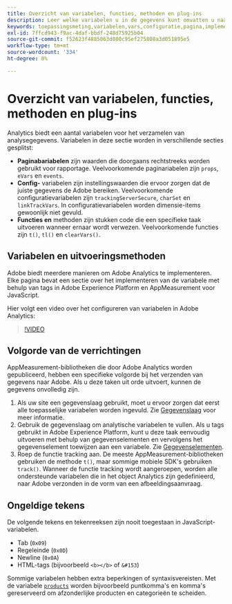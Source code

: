 ```yaml
---
title: Overzicht van variabelen, functies, methoden en plug-ins
description: Leer welke variabelen u in de gegevens kunt omvatten u naar Adobe verzendt om rapportering te verbeteren.
keywords: toepassingsmeting,variabelen,vars,configuratie,pagina,implementatie
exl-id: 7ffcd943-f9ac-4daf-bbdf-248d75925b04
source-git-commit: f52623f4885063d080c95ef275808a3d051895e5
workflow-type: tm+mt
source-wordcount: '334'
ht-degree: 0%

---
```


# Overzicht van variabelen, functies, methoden en plug-ins

Analytics biedt een aantal variabelen voor het verzamelen van analysegegevens. Variabelen in deze sectie worden in verschillende secties gesplitst:

* **Paginabariabelen** zijn waarden die doorgaans rechtstreeks worden gebruikt voor rapportage. Veelvoorkomende paginariabelen zijn `props`, `eVars` en `events`.
* **Config-** variabelen zijn instellingswaarden die ervoor zorgen dat de juiste gegevens de Adobe bereiken. Veelvoorkomende configuratievariabelen zijn `trackingServerSecure`, `charSet` en `linkTrackVars`. In configuratievariabelen worden dimensie-items gewoonlijk niet gevuld.
* **Functies en** methoden zijn stukken code die een specifieke taak uitvoeren wanneer ernaar wordt verwezen. Veelvoorkomende functies zijn `t()`, `tl()` en `clearVars()`.

## Variabelen en uitvoeringsmethoden

Adobe biedt meerdere manieren om Adobe Analytics te implementeren. Elke pagina bevat een sectie over het implementeren van de variabele met behulp van tags in Adobe Experience Platform en AppMeasurement voor JavaScript.

Hier volgt een video over het configureren van variabelen in Adobe Analytics:

>[!VIDEO](https://video.tv.adobe.com/v/28755/?quality=12)

## Volgorde van de verrichtingen

AppMeasurement-bibliotheken die door Adobe Analytics worden gepubliceerd, hebben een specifieke volgorde bij het verzenden van gegevens naar Adobe. Als u deze taken uit orde uitvoert, kunnen de gegevens onvolledig zijn.

1. Als uw site een gegevenslaag gebruikt, moet u ervoor zorgen dat eerst alle toepasselijke variabelen worden ingevuld. Zie [Gegevenslaag](../prepare/data-layer.md) voor meer informatie.
2. Gebruik de gegevenslaag om analytische variabelen te vullen. Als u tags gebruikt in Adobe Experience Platform, kunt u deze taak eenvoudig uitvoeren met behulp van gegevenselementen en vervolgens het gegevenselement toewijzen aan een variabele. Zie [Gegevenselementen](https://experienceleague.adobe.com/docs/experience-platform/tags/ui/data-elements.html).
3. Roep de functie tracking aan. De meeste AppMeasurement-bibliotheken gebruiken de methode `t()`, maar sommige mobiele SDK&#39;s gebruiken `track()`. Wanneer de functie tracking wordt aangeroepen, worden alle ondersteunde variabelen die in het object Analytics zijn gedefinieerd, naar Adobe verzonden in de vorm van een afbeeldingsaanvraag.

## Ongeldige tekens

De volgende tekens en tekenreeksen zijn nooit toegestaan in JavaScript-variabelen.

* Tab (`0x09`)
* Regeleinde (`0x0D`)
* Newline (`0x0A`)
* HTML-tags (bijvoorbeeld `<b></b>` of `&#153`)

Sommige variabelen hebben extra beperkingen of syntaxisvereisten. Met de variabele [`products`](page-vars/products.md) worden bijvoorbeeld puntkomma&#39;s en komma&#39;s gereserveerd om afzonderlijke producten en categorieën te scheiden.
